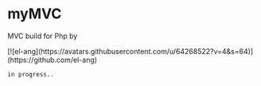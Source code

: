 # myMVC
MVC build for Php by

<div width="64" height="64" style="border-radius:50%;">
[![el-ang](https://avatars.githubusercontent.com/u/64268522?v=4&s=64)](https://github.com/el-ang)
</div>

`in progress..`
